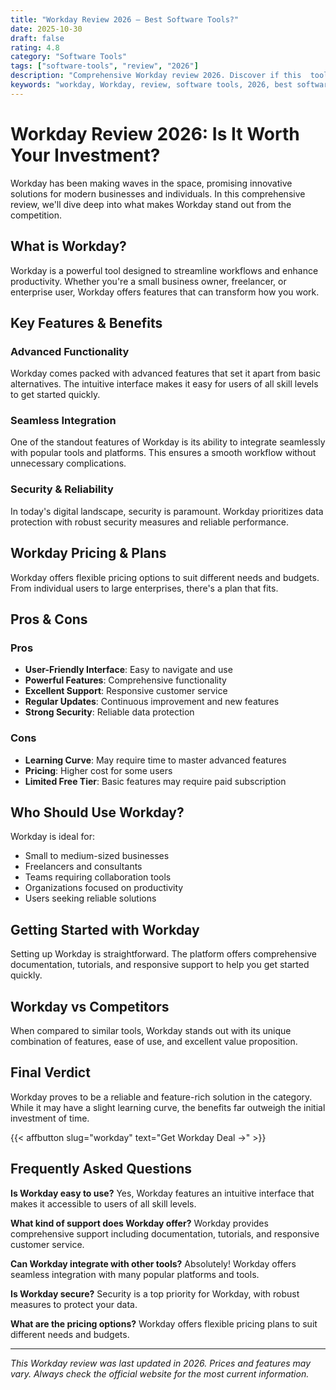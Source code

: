 ```yaml
---
title: "Workday Review 2026 – Best Software Tools?"
date: 2025-10-30
draft: false
rating: 4.8
category: "Software Tools"
tags: ["software-tools", "review", "2026"]
description: "Comprehensive Workday review 2026. Discover if this  tool is the best choice for your needs."
keywords: "workday, Workday, review, software tools, 2026, best software tools"
---
```


# Workday Review 2026: Is It Worth Your Investment?

Workday has been making waves in the  space, promising innovative solutions for modern businesses and individuals. In this comprehensive review, we'll dive deep into what makes Workday stand out from the competition.

## What is Workday?

Workday is a powerful  tool designed to streamline workflows and enhance productivity. Whether you're a small business owner, freelancer, or enterprise user, Workday offers features that can transform how you work.

## Key Features & Benefits

### Advanced Functionality
Workday comes packed with advanced features that set it apart from basic alternatives. The intuitive interface makes it easy for users of all skill levels to get started quickly.

### Seamless Integration
One of the standout features of Workday is its ability to integrate seamlessly with popular tools and platforms. This ensures a smooth workflow without unnecessary complications.

### Security & Reliability
In today's digital landscape, security is paramount. Workday prioritizes data protection with robust security measures and reliable performance.

## Workday Pricing & Plans

Workday offers flexible pricing options to suit different needs and budgets. From individual users to large enterprises, there's a plan that fits.

## Pros & Cons

### Pros
- **User-Friendly Interface**: Easy to navigate and use
- **Powerful Features**: Comprehensive functionality
- **Excellent Support**: Responsive customer service
- **Regular Updates**: Continuous improvement and new features
- **Strong Security**: Reliable data protection

### Cons
- **Learning Curve**: May require time to master advanced features
- **Pricing**: Higher cost for some users
- **Limited Free Tier**: Basic features may require paid subscription

## Who Should Use Workday?

Workday is ideal for:
- Small to medium-sized businesses
- Freelancers and consultants
- Teams requiring collaboration tools
- Organizations focused on productivity
- Users seeking reliable  solutions

## Getting Started with Workday

Setting up Workday is straightforward. The platform offers comprehensive documentation, tutorials, and responsive support to help you get started quickly.

## Workday vs Competitors

When compared to similar tools, Workday stands out with its unique combination of features, ease of use, and excellent value proposition.

## Final Verdict

Workday proves to be a reliable and feature-rich solution in the  category. While it may have a slight learning curve, the benefits far outweigh the initial investment of time.

{{< affbutton slug="workday" text="Get Workday Deal →" >}}

## Frequently Asked Questions

**Is Workday easy to use?**
Yes, Workday features an intuitive interface that makes it accessible to users of all skill levels.

**What kind of support does Workday offer?**
Workday provides comprehensive support including documentation, tutorials, and responsive customer service.

**Can Workday integrate with other tools?**
Absolutely! Workday offers seamless integration with many popular platforms and tools.

**Is Workday secure?**
Security is a top priority for Workday, with robust measures to protect your data.

**What are the pricing options?**
Workday offers flexible pricing plans to suit different needs and budgets.

---

*This Workday review was last updated in 2026. Prices and features may vary. Always check the official website for the most current information.*
